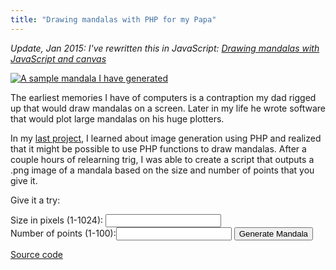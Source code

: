 ```yaml
---
title: "Drawing mandalas with PHP for my Papa"
---
```


*Update, Jan 2015: I've rewritten this in JavaScript:
[Drawing mandalas with JavaScript and canvas](/blog/drawing-mandalas-with-javascript-and-canvas)*

[![A sample mandala I have generated](/uploads/2008/06/trig.png "Mandala")](/uploads/2008/06/trig.png)

The earliest memories I have of computers is a contraption my dad rigged up that would draw mandalas on a screen. Later in my life he wrote software that would plot large mandalas on his huge plotters.

In my [last project](/blog/get-alerts-when-the-emails-you-send-are-opened/), I learned about image generation using PHP and realized that it might be possible to use PHP functions to draw mandalas. After a couple hours of relearning trig, I was able to create a script that outputs a .png image of a mandala based on the size and number of points that you give it.

Give it a try:

<form style="text-align: left;" action="/projects/mandala/index.php" method="get" target="_blank">
    <label for="size">Size in pixels (1-1024):</label> <input id="size" style="display: inline;" type="text" name="size" /><br />
    <label for="points">Number of points (1-100):</label><input id="points" style="display: inline;" type="text" name="points" />
    <input type="submit" value="Generate Mandala" />
</form>

[Source code](https://gist.github.com/4093015)


